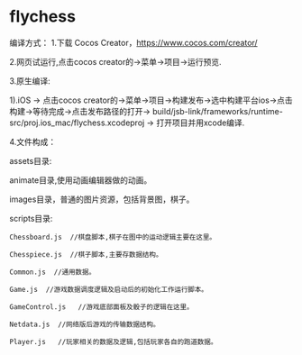 # flychess
编译方式：
1.下载 Cocos Creator，https://www.cocos.com/creator/

2.网页试运行,点击cocos creator的->菜单->项目->运行预览.

3.原生编译:

1).iOS -> 点击cocos creator的->菜单->项目->构建发布->选中构建平台ios->点击构建->等待完成->点击发布路径的打开-> build/jsb-link/frameworks/runtime-src/proj.ios_mac/flychess.xcodeproj -> 打开项目并用xcode编译.


4.文件构成：

assets目录:

  animate目录,使用动画编辑器做的动画。
    
  images目录，普通的图片资源，包括背景图，棋子。
    
  scripts目录:
  
    Chessboard.js  //棋盘脚本,棋子在图中的运动逻辑主要在这里。
    
    Chesspiece.js  //棋子脚本,主要存数据结构。
    
    Common.js  //通用数据。
    
    Game.js  //游戏数据调度逻辑及启动后的初始化工作运行脚本。
    
    GameControl.js   //游戏底部面板及骰子的逻辑在这里。
    
    Netdata.js  //网络版后游戏的传输数据结构。
    
    Player.js   //玩家相关的数据及逻辑,包括玩家各自的跑道数据。
    

